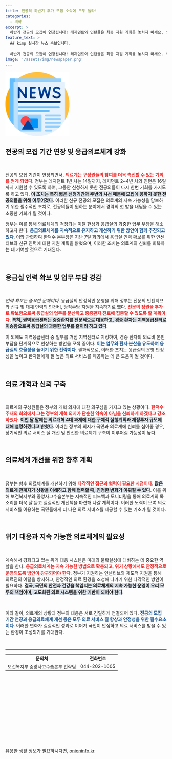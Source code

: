 ```yaml
---
title: 전공의 하반기 추가 모집 소식에 모두 놀라!
categories:
  - 의학
excerpt: >
  하반기 전공의 모집이 연장됩니다! 레지던트와 인턴들은 최종 지원 기회를 놓치지 마세요. 의료계가 직면한 위기 속, 정부의 응급의료체계 강화 대책은 어떤 변화로 이어질까요? 클릭하여 확인하세요!
feature_text: >
  ## kimp 실시간 뉴스 속보입니다.

  하반기 전공의 모집이 연장됩니다! 레지던트와 인턴들은 최종 지원 기회를 놓치지 마세요. 의료계가 직면한 위기 속, 정부의 응급의료체계 강화 대책은 어떤 변화로 이어질까요? 클릭하여 확인하세요!
image: '/assets/img/newspaper.png'
---
```


<p><img src="/assets/img/newspaper.png" alt="kimplant 속보" /></p>

<h2 data-ke-size="size26">전공의 모집 기간 연장 및 응급의료체계 강화</h2>

<p data-ke-size="size16">&nbsp;</p>

<p>전공의 모집 기간이 연장되면서, <b><span style="color: #ee2323;">의료계는 구성원들의 참여를 더욱 촉진할 수 있는 기회를 얻게 되었다</span></b>. 정부는 레지던트 1년 차는 14일까지, 레지던트 2~4년 차와 인턴은 16일까지 지원할 수 있도록 하여, 그동안 신청하지 못한 전공의들이 다시 한번 기회를 가지도록 하고 있다. <b><span style="background-color: #21538527;">이 조치는 특히 짧은 신청기간과 주변의 시선 때문에 모집에 응하지 못한 전공의들을 위해 이루어졌다</span></b>. 이러한 신규 전공의 모집은 의료계의 지속 가능성을 담보하기 위한 필수적인 조치로, 전공의들이 원하는 분야에서 경력의 첫 발을 내딛을 수 있는 소중한 기회가 될 것이다. </p>

<p>정부는 이를 통해 의료체계의 걱정되는 이탈 현상과 응급실의 과중한 업무 부담을 해소하고자 한다. <b><span style="color: #1a5490;">응급의료체계를 지속적으로 유지하고 개선하기 위한 방안이 함께 추진되고 있다</span></b>. 이와 관련하여 한덕수 본부장은 지난 7일 회의에서 응급실 인력 확보를 위한 인센티브와 신규 인력에 대한 지원 계획을 밝혔으며, 이러한 조치는 의료계의 신뢰를 회복하는 데 기여할 것으로 기대된다.</p>

<p data-ke-size="size16">&nbsp;</p>

<h2 data-ke-size="size26">응급실 인력 확보 및 업무 부담 경감</h2>

<p data-ke-size="size16">&nbsp;</p>

<p><em>인력 확보는 중요한 문제이다</em>. 응급실의 안정적인 운영을 위해 정부는 전문의 인센티브와 신규 및 대체 인력의 인건비, 당직수당 지원을 지속하기로 했다. <b><span style="color: #ee2323;">전문의 정원을 추가로 확보함으로써 응급실의 업무를 분산하고 중증환자 진료에 집중할 수 있도록 할 계획이다</span></b>. <b><span style="background-color: #21538527;">특히, 권역응급센터는 중증환자를 전문적으로 대응하고, 경증 환자는 지역응급센터로 이송함으로써 응급실의 과중한 업무를 줄이려 하고 있다</span></b>.</p>

<p>이 외에도 지역응급센터 중 일부를 거점 지역센터로 지정하여, 경증 환자의 의료비 본인부담을 단계적으로 인상하는 방안을 모색 중이다. <b><span style="color: #1a5490;">이는 업무와 환자 분산을 유도하여 응급실의 효율성을 높이기 위한 전략이다</span></b>. 결과적으로, 이러한 조치는 응급실의 운영 안정성을 높이고 환자들에게 질 높은 의료 서비스를 제공하는 데 큰 도움이 될 것이다.</p>

<p data-ke-size="size16">&nbsp;</p>

<h2 data-ke-size="size26">의료 개혁과 신뢰 구축</h2>

<p data-ke-size="size16">&nbsp;</p>

<p>의료계의 구성원들은 정부의 개혁 의지에 대한 의구심을 가지고 있는 상황이다. <b><span style="color: #ee2323;">한덕수 주재의 회의에서 그는 정부의 개혁 의지가 단순한 약속이 아님을 신뢰하게 하겠다고 강조하였다</span></b>. <b><span style="background-color: #21538527;">이번 달 말에는 의료개혁 4대 과제에 대한 구체적 실행계획과 재정투자 규모에 대해 설명하겠다고 밝혔다</span></b>. 이러한 정부의 의지가 국민과 의료계에 신뢰를 심어줄 경우, 장기적인 의료 서비스 질 개선 및 안전한 의료체계 구축이 이루어질 가능성이 높다.</p>

<p data-ke-size="size16">&nbsp;</p>

<h2 data-ke-size="size26">의료체계 개선을 위한 향후 계획</h2>

<p data-ke-size="size16">&nbsp;</p>

<p>정부는 향후 의료체계를 개선하기 위해 <b><span style="color: #ee2323;">다각적인 접근과 협력이 필요한 시점이다</span></b>. <b><span style="background-color: #21538527;">많은 의료계 관계자가 상황을 이해하고 함께 협력할 때, 진정한 변화가 이뤄질 수 있다</span></b>. 이를 위해 보건복지부와 중앙사고수습본부는 지속적인 피드백과 모니터링을 통해 의료계의 목소리를 더욱 잘 듣고 실질적인 개선책을 마련해 나갈 계획이다. 이러한 노력이 모여 의료 서비스를 이용하는 국민들에게 더 나은 의료 서비스를 제공할 수 있는 기초가 될 것이다.</p>

<p data-ke-size="size16">&nbsp;</p>

<h2 data-ke-size="size26">위기 대응과 지속 가능한 의료체계의 필요성</h2>

<p data-ke-size="size16">&nbsp;</p>

<p>계속해서 강화되고 있는 위기 대응 시스템은 미래의 불확실성에 대비하는 데 중요한 역할을 한다. <b><span style="color: #ee2323;">응급의료체계는 지속 가능한 방법으로 확충되고, 위기 상황에서도 안정적으로 운영되도록 방안이 강구되어야 한다</span></b>. 정부가 지원하는 인센티브와 제도적 지원을 통해 의료진의 이탈을 방지하고, 안정적인 의료 환경을 조성해 나가기 위한 다각적인 방안이 필요하다. <b><span style="background-color: #21538527;">결국, 국민의 안전과 건강을 책임지는 의료체계의 지속 가능한 운영이 우리 모두의 책임이며, 고도화된 의료 시스템을 위한 기반이 되어야 한다</span></b>. </p>

<p data-ke-size="size16">&nbsp;</p>

<p>이와 같이, 의료계의 상황과 정부의 대응은 서로 긴밀하게 연결되어 있다. <b><span style="color: #1a5490;">전공의 모집 기간 연장과 응급의료체계 개선 등은 모두 의료 서비스 질 향상과 안정성을 위한 필수요소이다</span></b>. 이러한 변화가 실질적인 성과로 이어져 국민이 안심하고 의료 서비스를 받을 수 있는 환경이 조성되기를 기대한다. </p>

<p data-ke-size="size16">&nbsp;</p>

<hr>

<table style="border-collapse: collapse; width: 100%; height: 91px;">
  <tbody>
    <tr>
      <td style="text-align: center; height: 17px;"><b>문의처</b></td>
      <td style="text-align: center; height: 17px;"><b>전화번호</b></td>
    </tr>
    <tr>
      <td style="text-align: center; height: 17px;">보건복지부 중앙사고수습본부 전략팀</td>
      <td style="text-align: center; height: 17px;">044-202-1605</td>
    </tr>
  </tbody>
</table>

<p data-ke-size="size16">&nbsp;</p>

<p data-ke-size="size16">&nbsp;</p>

<p data-ke-size="size16">&nbsp;</p>

<p data-ke-size="size16">&nbsp;</p>

<p data-ke-size="size16">&nbsp;</p>

<p data-ke-size="size16">&nbsp;</p>
유용한 생활 정보가 필요하시다면, <a href="https://onioninfo.kr" rel="dofollow">onioninfo.kr</a>


